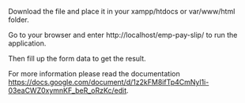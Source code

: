 Download the file and place it in your xampp/htdocs or var/www/html folder. 

Go to your browser and enter  http://localhost/emp-pay-slip/ to run the application.

Then fill up the form data to get the result.

For more information please read the documentation https://docs.google.com/document/d/1z2kFM8ifTp4CmNyl1i-03eaCWZ0xymnKF_beR_oRzKc/edit.
